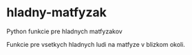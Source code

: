 # hladny-matfyzak
Python funkcie pre hladnych matfyzakov

Funkcie pre vsetkych hladnych ludi na matfyze v blizkom okoli. 
